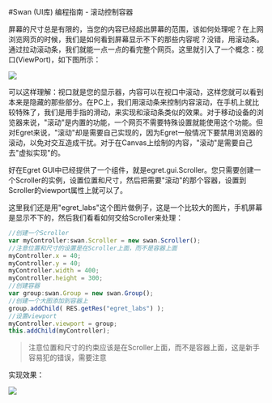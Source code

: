 #Swan (UI库) 编程指南 - 滚动控制容器

屏幕的尺寸总是有限的，当您的内容已经超出屏幕的范围，该如何处理呢？在上网浏览网页的时候，我们是如何看到屏幕显示不下的那些内容呢？没错，用滚动条。通过拉动滚动条，我们就能一点一点的看完整个网页。这里就引入了一个概念：视口(ViewPort)，如下图所示：     

![][8-4-scroller-A]     

可以这样理解：视口就是您的显示器，内容可以在视口中滚动，这样您就可以看到本来是隐藏的那些部分。在PC上，我们用滚动条来控制内容滚动，在手机上就比较特殊了，我们是用手指的滑动，来实现和滚动条类似的效果。对于移动设备的浏览器来说，"滚动"是内置的功能，一个网页不需要特殊设置就能使用这个功能。但对Egret来说，"滚动"却是需要自己实现的，因为Egret一般情况下要禁用浏览器的滚动，以免对交互造成干扰。对于在Canvas上绘制的内容，"滚动"是需要自己去"虚拟实现"的。      

好在Egret GUI中已经提供了一个组件，就是egret.gui.Scroller。您只需要创建一个Scroller的实例，设置位置和尺寸，然后把需要"滚动"的那个容器，设置到Scroller的viewport属性上就可以了。     

这里我们还是用"egret_labs"这个图片做例子，这是一个比较大的图片，手机屏幕是显示不下的，然后我们看看如何交给Scroller来处理：     

``` TypeScript
//创建一个Scroller
var myController:swan.Scroller = new swan.Scroller();
//注意位置和尺寸的设置是在Scroller上面，而不是容器上面
myController.x = 40;
myController.y = 40;
myController.width = 400;
myController.height = 300;
//创建容器
var group:swan.Group = new swan.Group();
//创建一个大图添加到容器上
group.addChild( RES.getRes("egret_labs") );
//设置viewport
myController.viewport = group;
this.addChild(myController);
```
> 注意位置和尺寸的约束应该是在Scroller上面，而不是容器上面，这是新手容易犯的错误，需要注意

实现效果：   

![][8-4-scroller-B]     


[8-4-scroller-A]: image/8/8-4-scroller-A.png
[8-4-scroller-B]: image/8/8-4-scroller-B.png